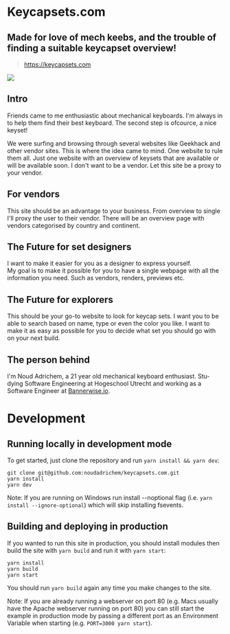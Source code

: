 # Keycapsets.com

## Made for love of mech keebs, and the trouble of finding a suitable keycapset overview!

> https://keycapsets.com

[<img src="https://keycapsets.com/images/meta/meta-image.png">](https://keycapsets.com/)

<h2 className="alinea-title">Intro</h2>
<p className="light alinea">
    Friends came to me enthusiastic about mechanical keyboards. I'm always in to help them find their best keyboard. The second step is ofcource, a nice keyset!
</p>

<p className="light alinea">
    We were surfing and browsing through several websites like Geekhack and other vendor sites. This is where the idea came to mind. One website to rule them all. Just one website with an overview of keysets that are available or will be available soon. I don't want to be a vendor. Let this site be a proxy to your vendor.
</p>

<h2 className="alinea-title">For vendors</h2>
<p className="light alinea">
    This site should be an advantage to your business. From overview to single I'll proxy the user to their vendor. There will be an overview page with vendors categorised by country and continent.
</p>

<h2 className="alinea-title">The Future for set designers</h2>
<p className="light alinea">
    I want to make it easier for you as a designer to express yourself. <br/> My goal is to make it possible for you to have a single webpage with all the information you need. Such as vendors, renders, previews etc.
</p>

<h2 className="alinea-title">The Future for explorers</h2>
<p className="light alinea">
    This should be your go-to website to look for keycap sets. I want you to be able to search based on name, type or even the color you like. I want to make it as easy as possible for you to decide what set you should go with on your next build.
</p>

<h2 className="alinea-title">The person behind</h2>
<p className="light alinea">
    I'm Noud Adrichem, a 21 year old mechanical keyboard enthusiast. Stu-dying Software Engineering at Hogeschool Utrecht and working as a Software Engineer at <a href="https://bannerwise.io">Bannerwise.io</a>.
</p>

# Development

## Running locally in development mode

To get started, just clone the repository and run `yarn install && yarn dev`:

    git clone git@github.com:noudadrichem/keycapsets.com.git
    yarn install
    yarn dev

Note: If you are running on Windows run install --noptional flag (i.e. `yarn install --ignore-optional`) which will skip installing fsevents.

## Building and deploying in production

If you wanted to run this site in production, you should install modules then build the site with `yarn build` and run it with `yarn start`:

    yarn install
    yarn build
    yarn start

You should run `yarn build` again any time you make changes to the site.

Note: If you are already running a webserver on port 80 (e.g. Macs usually have the Apache webserver running on port 80) you can still start the example in production mode by passing a different port as an Environment Variable when starting (e.g. `PORT=3000 yarn start`).
